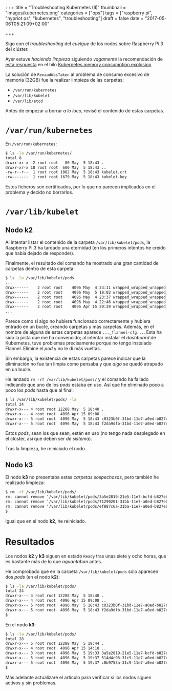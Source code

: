 +++
title = "Troubleshooting Kubernetes (II)"
thumbnail = "images/kubernetes.png"
categories = ["ops"]
tags = ["raspberry pi", "hypriot os", "kubernetes", "troubleshooting"]
draft = false
date = "2017-05-06T05:21:09+02:00"

+++

Sigo con el _troubleshooting_ del _cuelgue_ de los nodos sobre Raspberry Pi 3 del clúster.

Ayer estuve _haciendo limpieza_ siguiendo _vagamente_ la recomendación de [esta respuesta](https://github.com/kubernetes/kubernetes/issues/43593#issuecomment-288899231) en el hilo [Kubernetes memory consumption explosion](https://github.com/kubernetes/kubernetes/issues/43593#issuecomment-288899231).

<!--more-->

La solución de `RenaudWasTaken` al problema de consumo excesivo de memoria (32GB) fue la realizar limpieza de las carpetas:

* `/var/run/kubernetes`
* `/var/lib/kubelet`
* `/var/lib/etcd`

Antes de empezar a borrar _a lo loco_, revisé el contenido de estas carpetas.

# `/var/run/kubernetes`

En `/var/run/kubernetes`:

```sh
$ ls -la /var/run/kubernetes/
total 8
drwxr-xr-x  2 root root   80 May  5 18:43 .
drwxr-xr-x 18 root root  600 May  5 18:43 ..
-rw-r--r--  1 root root 1082 May  5 18:43 kubelet.crt
-rw-------  1 root root 1679 May  5 18:43 kubelet.key
```

Estos ficheros son certificados, por lo que no parecen implicados en el problema y decido no borrarlos.

# `/var/lib/kubelet`

## Nodo **k2**

Al intentar listar el contenido de la carpeta `/var/lib/kubelet/pods`, la Raspberry Pi 3 ha tardado una eternidad (en los primeros intentos he creído que había dejado de responder).

Finalmente, el resultado del comando ha mostrado una gran cantidad de carpetas dentro de esta carpeta:

```sh
$ ls -la /var/lib/kubelet/pods
...
drwx------    2 root root    4096 May  4 23:11 wrapped_wrapped_wrapped_wrapped_wrapped_wrapped_wrapped_wrapped_wrapped_flannel-cfg.deleting~443381808.deleting~108562981.deleting~938554959.deleting~743974077.deleting~207819844.deleting~559419937.deleting~142152710.deleting~494766199.deleting~952339001
drwx------    2 root root    4096 May  5 18:02 wrapped_wrapped_wrapped_wrapped_wrapped_wrapped_wrapped_wrapped_wrapped_flannel-cfg.deleting~443381808.deleting~108562981.deleting~938554959.deleting~743974077.deleting~274346355.deleting~274250693.deleting~987962315.deleting~680794233.deleting~917929467
drwx------    2 root root    4096 May  4 23:37 wrapped_wrapped_wrapped_wrapped_wrapped_wrapped_wrapped_wrapped_wrapped_flannel-cfg.deleting~443381808.deleting~108562981.deleting~938554959.deleting~743974077.deleting~274346355.deleting~292131322.deleting~049606881.deleting~105942520.deleting~463246644
drwx------    2 root root    4096 May  4 22:46 wrapped_wrapped_wrapped_wrapped_wrapped_wrapped_wrapped_wrapped_wrapped_flannel-cfg.deleting~443381808.deleting~119491600.deleting~962328406.deleting~220005477.deleting~309794961.deleting~392355244.deleting~378832104.deleting~159122214.deleting~324365539
drwx------    2 root root    4096 Apr 15 20:39 wrapped_wrapped_wrapped_wrapped_wrapped_wrapped_wrapped_wrapped_wrapped_flannel-cfg.deleting~443381808.deleting~162549394.deleting~296869341.deleting~353223099.deleting~018715754.deleting~526835026.deleting~320404022.deleting~453576282.deleting~001809150
...
```

Parece como si algo no hubiera funcionado correctamente y hubiera entrado en un bucle, creando carpetas y más carpetas. Además, en el nombre de alguna de estas carpetas aparece `..._flannel-cfg...`. Esta ha sido la pista que me ha convencido; al intentar instalar el _dashboard_ de Kubernetes, tuve problemas precisamente porque no tengo instalado Flannel. Eliminé el _pod_ y no le di más vueltas.

Sin embargo, la existencia de estas carpetas parece indicar que la eliminación no fue tan limpia como pensaba y que _algo_ se quedó atrapado en un bucle.

He lanzado `rm -rf /var/lib/kubelet/pods/` y el comando ha fallado indicando que uno de los _pods_ estaba en uso. Así que he eliminado poco a poco los _pods_ hasta que al final:

```sh
$ ls /var/lib/kubelet/pods/ -la
total 24
drwxr-x--- 4 root root 12288 May  5 18:40 .
drwxr-x--- 4 root root  4096 Apr 15 09:08 ..
drwxr-x--- 5 root root  4096 May  5 18:43 c0323b0f-31bd-11e7-a0ed-b827eb650fdb
drwxr-x--- 5 root root  4096 May  5 18:43 f2da9dfb-31bd-11e7-a0ed-b827eb650fdb
```

Estos _pods_, sean los que sean, están en uso (no tengo nada desplegado en el clúster, así que deben ser _de sistema_).

Tras la limpieza, he reiniciado el nodo.

## Nodo **k3**

El nodo **k3** no presentaba estas _carpetas sospechosas_, pero también he realizado limpieza:

```sh
$ rm -rf /var/lib/kubelet/pods/
rm: cannot remove ‘/var/lib/kubelet/pods/3a5e2819-21e5-11e7-bcfd-b827eb650fdb/volumes/kubernetes.io~configmap’: Directory not empty
rm: cannot remove ‘/var/lib/kubelet/pods/71290201-31bb-11e7-a0ed-b827eb650fdb/volumes/kubernetes.io~secret/kube-proxy-token-7zk2k’: Device or resource busy
rm: cannot remove ‘/var/lib/kubelet/pods/ef887c6a-31ba-11e7-a0ed-b827eb650fdb/volumes/kubernetes.io~secret/weave-net-token-61scv’: Device or resource busy
$
```

Igual que en el nodo **k2**, he reiniciado.

# Resultados

Los nodos **k2** y **k3** siguen en estado `Ready` tras unas siete y ocho horas, que es bastante más de lo que _aguantaban_ antes.

He comprobado que en la carpeta `/var/lib/kubelet/pods` sólo aparecen dos _pods_ (en el nodo **k2**):

```sh
$ ls -la /var/lib/kubelet/pods/
total 24
drwxr-x--- 4 root root 12288 May  5 18:40 .
drwxr-x--- 4 root root  4096 Apr 15 09:08 ..
drwxr-x--- 5 root root  4096 May  5 18:43 c0323b0f-31bd-11e7-a0ed-b827eb650fdb
drwxr-x--- 5 root root  4096 May  5 18:43 f2da9dfb-31bd-11e7-a0ed-b827eb650fdb
$
```

En el nodo **k3**:

```sh
$ ls -la /var/lib/kubelet/pods/
total 28
drwxr-x--- 5 root root 12288 May  5 19:44 .
drwxr-x--- 4 root root  4096 Apr 15 14:10 ..
drwxr-x--- 3 root root  4096 May  5 19:33 3a5e2819-21e5-11e7-bcfd-b827eb650fdb
drwxr-x--- 5 root root  4096 May  5 19:37 514d4c93-31c9-11e7-a0ed-b827eb650fdb
drwxr-x--- 5 root root  4096 May  5 19:37 c0b9753a-31c9-11e7-a0ed-b827eb650fdb
$
```

Más adelante actualizaré el artículo para verificar si los nodos siguen activos y sin problemas.
